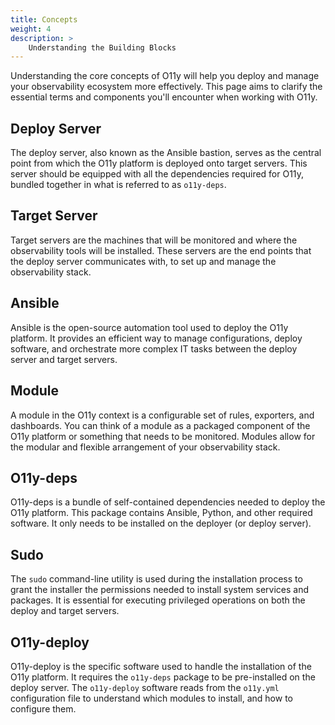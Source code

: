 ```yaml
---
title: Concepts
weight: 4
description: >
    Understanding the Building Blocks
---
```


Understanding the core concepts of O11y will help you deploy and manage your
observability ecosystem more effectively. This page aims to clarify the
essential terms and components you'll encounter when working with O11y.

## Deploy Server

The deploy server, also known as the Ansible bastion, serves as the central
point from which the O11y platform is deployed onto target servers. This server
should be equipped with all the dependencies required for O11y, bundled together
in what is referred to as `o11y-deps`.

## Target Server

Target servers are the machines that will be monitored and where the
observability tools will be installed. These servers are the end points that the
deploy server communicates with, to set up and manage the observability stack.

## Ansible

Ansible is the open-source automation tool used to deploy the O11y platform. It
provides an efficient way to manage configurations, deploy software, and
orchestrate more complex IT tasks between the deploy server and target servers.

## Module

A module in the O11y context is a configurable set of rules, exporters, and
dashboards. You can think of a module as a packaged component of the O11y
platform or something that needs to be monitored. Modules allow for the modular
and flexible arrangement of your observability stack.

## O11y-deps

O11y-deps is a bundle of self-contained dependencies needed to deploy the O11y
platform. This package contains Ansible, Python, and other required software. It
only needs to be installed on the deployer (or deploy server).

## Sudo

The `sudo` command-line utility is used during the installation process to grant
the installer the permissions needed to install system services and packages. It
is essential for executing privileged operations on both the deploy and target
servers.

## O11y-deploy

O11y-deploy is the specific software used to handle the installation of the O11y
platform. It requires the `o11y-deps` package to be pre-installed on the deploy
server. The `o11y-deploy` software reads from the `o11y.yml` configuration file
to understand which modules to install, and how to configure them.

